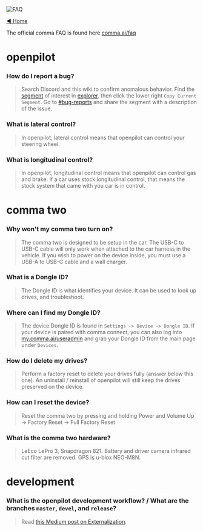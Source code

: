 ![FAQ](https://user-images.githubusercontent.com/37757984/82256992-20f7f600-990c-11ea-86b2-48c3c8746197.jpg)

[◄ Home](https://github.com/commaai/openpilot/wiki)

The official comma FAQ is found here [comma.ai/faq](https://comma.ai/faq)

# openpilot

### How do I report a bug?
> Search Discord and this wiki to confirm anomalous behavior. Find the [segment](https://api.comma.ai/#definitions) of interest in [explorer](https://my.comma.ai), then click the lower right `Copy Current Segment`. Go to [#bug-reports](http://discord.comma.ai) and share the segment with a description of the issue.

### What is lateral control?
> In openpilot, lateral control means that openpilot can control your steering wheel.

### What is longitudinal control?
> In openpilot, longitudinal control means that openpilot can control gas and brake. If a car uses stock longitudinal control, that means the stock system that came with you car is in control.

# comma two

### Why won't my comma two turn on?
> The comma two is designed to be setup in the car. The USB-C to USB-C cable will only work when attached to the car harness in the vehicle. If you wish to power on the device inside, you must use a USB-A to USB-C cable and a wall charger.

### What is a Dongle ID?
> The Dongle ID is what identifies your device. It can be used to look up drives, and troubleshoot.

### Where can I find my Dongle ID?
> The device Dongle ID is found in `Settings -> Device -> Dongle ID`. If your device is paired with comma connect, you can also log into [my.comma.ai/useradmin](https://my.comma.ai/useradmin) and grab your Dongle ID from the main page under `Devices`.

### How do I delete my drives?
> Perform a factory reset to delete your drives fully (answer below this one). An uninstall / reinstall of openpilot will still keep the drives preserved on the device.

### How can I reset the device?
> Reset the comma two by pressing and holding Power and Volume Up -> Factory Reset -> Full Factory Reset

### What is the comma two hardware?
> LeEco LePro 3, Snapdragon 821. Battery and driver camera infrared cut filter are removed. GPS is u-blox NEO-M8N.

# development

### What is the openpilot development workflow? / What are the branches `master`, `devel`, and `release`?
> Read [this Medium post on Externalization](https://medium.com/@comma_ai/a-2020-theme-externalization-13b33326d8b3).